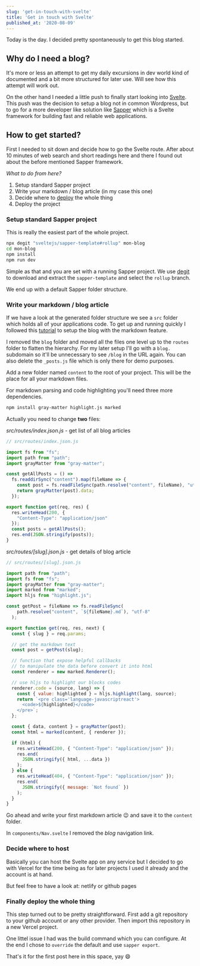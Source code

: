 ```yaml
---
slug: 'get-in-touch-with-svelte'
title: 'Get in touch with Svelte'
published_at: '2020-08-09'
---
```


Today is the day. I decided pretty spontaneously to get this blog started.

## Why do I need a blog?
It's more or less an attempt to get my daily excursions in dev world kind of documented and a bit more structured for later use. Will see how this attempt will work out.

On the other hand I needed a little push to finally start looking into [Svelte](https://www.svelte.dev). This push was the decision to setup a blog not in common Wordpress, but to go for a more developer like solution like [Sapper](https://sapper.svelte.dev/) which is a Svelte framework for building fast and reliable web applications.

## How to get started?
First I needed to sit down and decide how to go the Svelte route. After about 10 minutes of web search and short readings here and there I found out about the before mentioned Sapper framework.

*What to do from here?*

1. Setup standard Sapper project
2. Write your markdown / blog article (in my case this one)
3. Decide where to [deploy](https://vercel.com) the whole thing
4. Deploy the project

### Setup standard Sapper project
This is really the easiest part of the whole project.

```bash
npx degit "sveltejs/sapper-template#rollup" mon-blog
cd mon-blog
npm install
npm run dev
```

Simple as that and you are set with a running Sapper project. We use [degit](https://github.com/Rich-Harris/degit) to download and extract the `sapper-template` and select the `rollup` branch.

We end up with a default Sapper folder structure.

### Write your markdown / blog article
If we have a look at the generated folder structure we see a `src` folder which holds all of your applications code. To get up and running quickly I followed this [tutorial](https://www.mahmoudashraf.dev/blog/build-a-blog-with-svelte-and-markdown/) to setup the blog with the markdown feature.

I removed the `blog` folder and moved all the files one level up to the `routes` folder to flatten the hierarchy. For my later setup I'll go with a `blog.` subdomain so it'll be unnecessary to see `/blog` in the URL again. You can also delete the `_posts.js` file which is only there for demo purposes.

Add a new folder named `content` to the root of your project.
This will be the place for all your markdown files.

For markdown parsing and code highlighting you'll need three more dependencies.

```bash
npm install gray-matter highlight.js marked
```

Actually you need to change **two** files:

*src/routes/index.json.js -* get list of all blog articles

```javascript
// src/routes/index.json.js

import fs from "fs";
import path from "path";
import grayMatter from "gray-matter";

const getAllPosts = () =>
  fs.readdirSync("content").map(fileName => {
    const post = fs.readFileSync(path.resolve("content", fileName), "utf-8");
    return grayMatter(post).data;
  });

export function get(req, res) {
  res.writeHead(200, {
    "Content-Type": "application/json"
  });
  const posts = getAllPosts();
  res.end(JSON.stringify(posts));
}
```

*src/routes/[slug].json.js -* get details of blog article

```javascript
// src/routes/[slug].json.js

import path from "path";
import fs from "fs";
import grayMatter from "gray-matter";
import marked from "marked";
import hljs from "highlight.js";

const getPost = fileName => fs.readFileSync(
    path.resolve("content", `${fileName}.md`), "utf-8"
  );

export function get(req, res, next) {
  const { slug } = req.params;

  // get the markdown text
  const post = getPost(slug);

  // function that expose helpful callbacks
  // to manipulate the data before convert it into html
  const renderer = new marked.Renderer();

  // use hljs to highlight our blocks codes
  renderer.code = (source, lang) => {
    const { value: highlighted } = hljs.highlight(lang, source);
    return `<pre class='language-javascriptreact'>
      <code>${highlighted}</code>
    </pre>`;
  };

  const { data, content } = grayMatter(post);
  const html = marked(content, { renderer });

  if (html) {
    res.writeHead(200, { "Content-Type": "application/json" });
    res.end(
      JSON.stringify({ html, ...data })
    );
  } else {
    res.writeHead(404, { "Content-Type": "application/json" });
    res.end(
      JSON.stringify({ message: `Not found` })
    );
  }
}
```

Go ahead and write your first markdown article :wink: and save it to the `content` folder.

In `components/Nav.svelte` I removed the *blog* navigation link.


### Decide where to host
Basically you can host the Svelte app on any service but I decided to go with Vercel for the time being as for later projects I used it already and the account is at hand.

But feel free to have a look at: netlify or github pages

### Finally deploy the whole thing
This step turned out to be pretty straightforward. First add a git repository to your github account or any other provider. Then import this repository in a new Vercel project.

One littel issue I had was the build command which you can configure. At the end I chose to `override` the default and use `sapper export`.

That's it for the first post here in this space, yay :smile:
